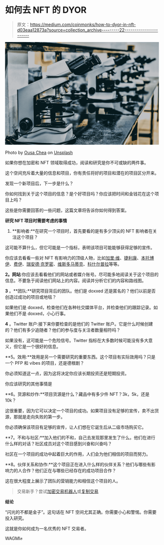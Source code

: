 # 如何去 NFT 的 DYOR

> 原文：<https://medium.com/coinmonks/how-to-dyor-in-nft-d03eaa12873a?source=collection_archive---------22----------------------->

![](img/9c27d0f78ae4f0e0cf5faaa03a82d7b3.png)

Photo by [Ousa Chea](https://unsplash.com/@cheaousa?utm_source=medium&utm_medium=referral) on [Unsplash](https://unsplash.com?utm_source=medium&utm_medium=referral)

如果你想在加密和 NFT 领域取得成功，阅读和研究是你不可或缺的两件事。

这个空间充斥着大量的信息和项目，你有责任将好的项目和潜在的项目区分开来。

发现一个新项目后，下一步是什么？

你如何找到关于这个项目的信息？是个好项目吗？你应该把时间和金钱花在这个项目上吗？

这些是你需要回答的一些问题，这篇文章将告诉你如何得到答案。

**研究 NFT 项目时需要考虑的事情**

1.  **影响者:**在研究一个项目时，首先要看的是有多少顶尖的 NFT 影响者在关注这个项目？

这可能不算什么，但它可能是一个指标，表明该项目可能能够获得足够的宣传。

你应该去看看一些对 NFT 有影响力的顶级人物，比如[加里·维](https://twitter.com/garyvee?s=21&t=XIBaQbECgC7VCyxf6ZvOOQ)、[捷利康](https://twitter.com/zeneca_33?s=21&t=XIBaQbECgC7VCyxf6ZvOOQ)、[本托博伊](https://twitter.com/bentoboinft?lang=en)、[费伊](https://twitter.com/feyi_x?s=21&t=XIBaQbECgC7VCyxf6ZvOOQ)、[瑞安德·克罗密](https://twitter.com/ryandcrypto?lang=en)、[维斯多马蒂克](https://twitter.com/wisdommatic?s=21&t=XIBaQbECgC7VCyxf6ZvOOQ)、[科什尔普拉](https://twitter.com/kosherplug?lang=en)等等。

**2。网站**:你应该去看看他们的网站或者媒介账号。尽可能多地阅读关于这个项目的信息。不要急于阅读他们网站上的内容。阅读并分析它们的内容和路线图。

**3** 。**团队:**研究项目背后的团队。他们是 doxxed 还是匿名的？他们以前是否创造过成功的项目或地毯？

如果他们是 doxxed，检查他们在各种社交媒体平台，并检查他们的跟踪记录。如果他们不是 doxxed，小心行事。

**4** 。Twitter 账户:接下来你要检查的是他们的 Twitter 账户。它是什么时候创建的？他们有多少追随者？他们的参与度与关注者数量相符吗？

如果没有，这可能是一个危险信号。Twitter 指标在大多数时候可能没有多大意义，但它是一个很好的信息。

**5。效用:**效用是另一个需要研究的重要东西。这个项目有实际效用吗？只是一个 PFP 和 vibes 的项目，还是德根剧？

你必须知道这一点，因为这将决定你应该长期投资还是短期投资。

你应该研究的其他事情是

**6。货源和炒作:**项目货源是什么？藏品中有多少件 NFT？3k，5k，还是 10k？

这很重要，因为它可以决定一个项目的成功。如果项目没有足够的宣传，卖不出货源，那就是走向失败的第一步。

你必须确保该项目有足够的宣传，让人们想在它诞生后从二级市场购买它。

**7。不和与社区:**加入他们的不和，自己去发现那里发生了什么。他们在进行什么样的对话？社区成员对这个项目感到兴奋和兴奋吗？

社区在一个项目的成功中起着巨大的作用，人们会为他们相信的项目而努力。

**8。伙伴关系和协作:**这个项目正在进入什么样的伙伴关系？他们与哪些有影响力的人合作？他们正在与哪些已经存在的成功项目合作？

这在很大程度上展示了团队的营销能力和相信这个项目的人。

> 交易新手？尝试[加密交易机器人](/coinmonks/crypto-trading-bot-c2ffce8acb2a)或[复制交易](/coinmonks/top-10-crypto-copy-trading-platforms-for-beginners-d0c37c7d698c)

**结论**

“闪光的不都是金子”。这句话在 NFT 空间尤其正确。你需要小心和警惕。你需要投入研究。

这就是你如何成为一名优秀的 NFT 交易者。

WAGMI✊